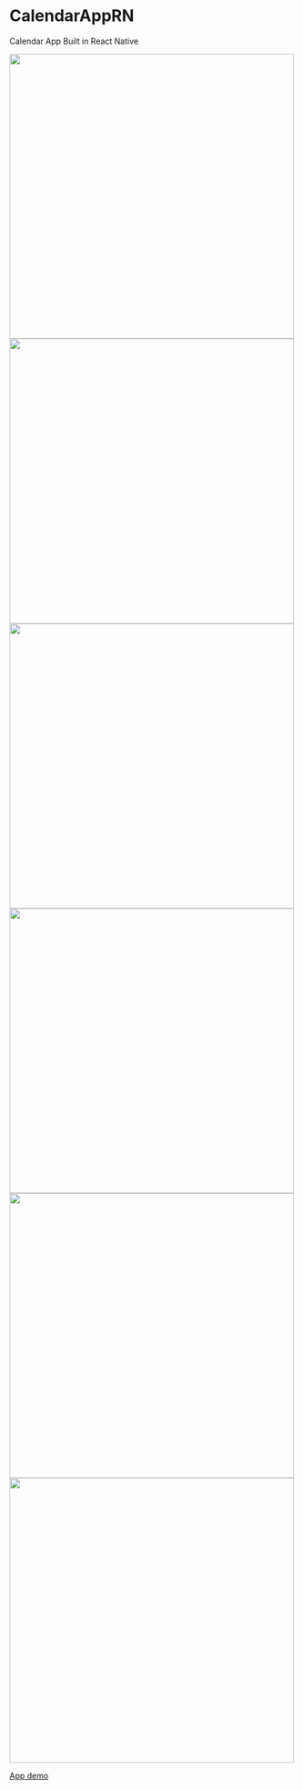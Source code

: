 # CalendarAppRN
 Calendar App Built in React Native


<img src="https://github.com/user-attachments/assets/6c377451-16a2-4786-a775-1bac0f876dbe" height="500">
<img src="https://github.com/user-attachments/assets/bc3fc237-dc85-42ad-924c-189607591b4b" height="500">
<img src="https://github.com/user-attachments/assets/4ce0838d-115c-49d4-9d6f-4a328b5aa895" height="500">
<img src="https://github.com/user-attachments/assets/42a3edc5-2559-43d5-b8f6-380aa68892f4" height="500">
<img src="https://github.com/user-attachments/assets/6f7c6d58-1da8-4b59-9ab5-a85811b5e77b" height="500">
<img src="https://github.com/user-attachments/assets/2f5a79f8-7d50-4b35-bd0d-98d8d07b7e32" height="500">

[App demo](https://www.youtube.com/watch?v=NZWlz5a_FrI)

